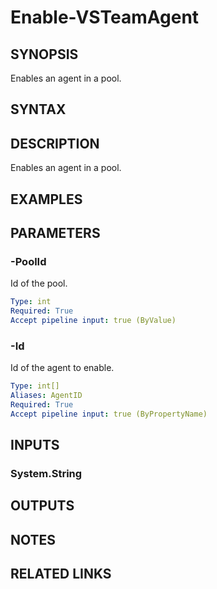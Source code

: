 


# Enable-VSTeamAgent

## SYNOPSIS

Enables an agent in a pool.

## SYNTAX

## DESCRIPTION

Enables an agent in a pool.

## EXAMPLES

## PARAMETERS

### -PoolId

Id of the pool.

```yaml
Type: int
Required: True
Accept pipeline input: true (ByValue)
```

### -Id

Id of the agent to enable.

```yaml
Type: int[]
Aliases: AgentID
Required: True
Accept pipeline input: true (ByPropertyName)
```

## INPUTS

### System.String

## OUTPUTS

## NOTES

## RELATED LINKS
